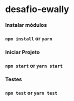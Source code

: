 # desafio-ewally

### Instalar módulos
### `npm install` or `yarn`

### Iniciar Projeto
### `npm start` or `yarn start`

### Testes
### `npm test` or `yarn test`

